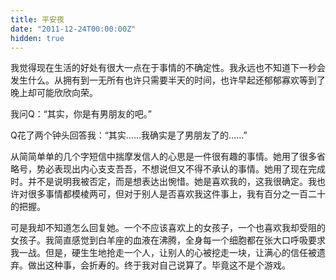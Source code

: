 ```yaml
---
title: 平安夜
date: "2011-12-24T00:00:00Z"
hidden: true
---
```

我觉得现在生活的好处有很大一点在于事情的不确定性。我永远也不知道下一秒会发生什么。从拥有到一无所有也许只需要半天的时间，也许早起还郁郁寡欢等到了晚上却可能欣欣向荣。

我问Q：“其实，你是有男朋友的吧。”

Q花了两个钟头回答我：“其实……我确实是了男朋友了的……”

从简简单单的几个字短信中揣摩发信人的心思是一件很有趣的事情。她用了很多省略号，势必表现出内心支支吾吾，不想说但又不得不承认的事情。她用了现在完成时。并不是说明我被否定，而是想表达出惋惜。她是喜欢我的，这我很确定。我也许对很多事情都模棱两可，但对于别人是否喜欢我这件事上，我有百分之一百二十的把握。

可是我却不知道怎么回复她。一个不应该喜欢上的女孩子，一个也喜欢我却受阻的女孩子。我简直感觉到白羊座的血液在沸腾，全身每一个细胞都在张大口呼吸要求我一战。但是，硬生生地抢走一个人，让别人的心被挖走一块，让满心的信任被遗弃。做出这种事，会折寿的。终于我对自己说算了。毕竟这不是个游戏。